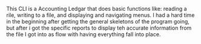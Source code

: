 This CLI is a Accounting Ledgar that does basic functions like: reading a rile, writing to a file, and displaying and navigating menus.
I had a hard time in the beginning after getting the general skeletons of the program going, but after i got the specific reports to display teh accurate information from the file
I got into as flow with having everything fall into place.
